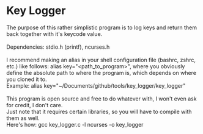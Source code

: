 # Key Logger

The purpose of this rather simplistic program is to log keys and return them back together with it's keycode value.\
\
Dependencies: stdio.h (printf), ncurses.h\
\
I recommend making an alias in your shell configuration file (bashrc, zshrc, etc.) like follows: alias key="\<path\_to\_program\>", where you obviously define the absolute path to where the program is, which depends on where you cloned it to.\
Example: alias key="~/Documents/github/tools/key\_logger/key\_logger"\
\
This program is open source and free to do whatever with, I won't even ask for credit, I don't care.\
Just note that it requires certain libraries, so you will have to compile with them as well.\
Here's how: gcc key\_logger.c -l ncurses -o key\_logger
